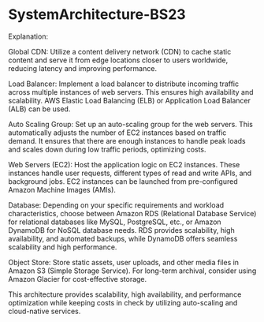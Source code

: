 # SystemArchitecture-BS23


Explanation:

Global CDN: Utilize a content delivery network (CDN) to cache static content and serve it from edge locations closer to users worldwide, reducing latency and improving performance.

Load Balancer: Implement a load balancer to distribute incoming traffic across multiple instances of web servers. This ensures high availability and scalability. AWS Elastic Load Balancing (ELB) or Application Load Balancer (ALB) can be used.

Auto Scaling Group: Set up an auto-scaling group for the web servers. This automatically adjusts the number of EC2 instances based on traffic demand. It ensures that there are enough instances to handle peak loads and scales down during low traffic periods, optimizing costs.

Web Servers (EC2): Host the application logic on EC2 instances. These instances handle user requests, different types of read and write APIs, and background jobs. EC2 instances can be launched from pre-configured Amazon Machine Images (AMIs).

Database: Depending on your specific requirements and workload characteristics, choose between Amazon RDS (Relational Database Service) for relational databases like MySQL, PostgreSQL, etc., or Amazon DynamoDB for NoSQL database needs. RDS provides scalability, high availability, and automated backups, while DynamoDB offers seamless scalability and high performance.

Object Store: Store static assets, user uploads, and other media files in Amazon S3 (Simple Storage Service). For long-term archival, consider using Amazon Glacier for cost-effective storage.

This architecture provides scalability, high availability, and performance optimization while keeping costs in check by utilizing auto-scaling and cloud-native services.
